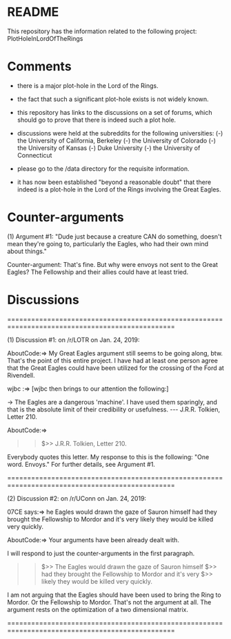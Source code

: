 # README

This repository has the information related to the following project:
PlotHoleInLordOfTheRings

# Comments

- there is a major plot-hole in the Lord of the Rings.
- the fact that such a significant plot-hole exists is not widely known.
- this repository has links to the discussions on a set of forums, which
  should go to prove that there is indeed such a plot hole.
- discussions were held at the subreddits for the following universities:
(-) the University of California, Berkeley
(-) the University of Colorado
(-) the University of Kansas
(-) Duke University
(-) the University of Connecticut

- please go to the /data directory for the requisite information.
- it has now been established "beyond a reasonable doubt" that there indeed is a plot-hole in the Lord of the Rings involving the Great Eagles.

# Counter-arguments

(1) Argument #1: "Dude just because a creature CAN do something, doesn't mean they're going to, particularly the Eagles, who had their own mind about things."

Counter-argument: That's fine. But why were envoys not sent to the Great Eagles? The Fellowship and their allies could have at least tried.


# Discussions

================================================================================================

(1) Discussion #1: on /r/LOTR on Jan. 24, 2019:

AboutCode:=> My Great Eagles argument still seems to be going along, btw. That's the point of this entire project. I have had at least one person agree that the Great Eagles could have been utilized for the crossing of the Ford at Rivendell.

wjbc :=> [wjbc then brings to our attention the following:]

-> The Eagles are a dangerous 'machine'. I have used them sparingly, and that is the absolute limit of their credibility or usefulness. --- J.R.R. Tolkien, Letter 210.

AboutCode:=> 
>>$>> J.R.R. Tolkien, Letter 210.

Everybody quotes this letter. My response to this is the following: "One word. Envoys." For further details, see Argument #1.

================================================================================================

(2) Discussion #2: on /r/UConn on Jan. 24, 2019:

07CE says:=> he Eagles would drawn the gaze of Sauron himself had they brought the Fellowship to Mordor and it's very likely they would be killed very quickly.

AboutCode:=>
Your arguments have been already dealt with.

I will respond to just the counter-arguments in the first paragraph.

>>$>> The Eagles would drawn the gaze of Sauron himself 
>>$>> had they brought the Fellowship to Mordor and it's very 
>>$>> likely they would be killed very quickly. 

I am not arguing that the Eagles should have been used to bring the Ring to Mordor. Or the Fellowship to Mordor. That's not the argument at all. The argument rests on the optimization of a two dimensional matrix.

================================================================================================
